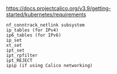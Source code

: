 

https://docs.projectcalico.org/v3.9/getting-started/kubernetes/requirements


    nf_conntrack_netlink subsystem
    ip_tables (for IPv4)
    ip6_tables (for IPv6)
    ip_set
    xt_set
    ipt_set
    ipt_rpfilter
    ipt_REJECT
    ipip (if using Calico networking)

